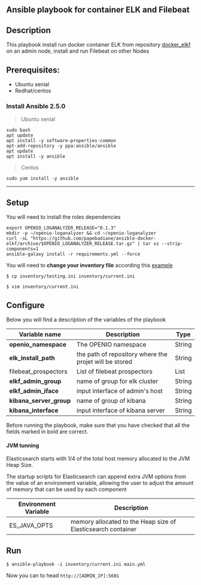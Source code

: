 Ansible playbook for container ELK and Filebeat
------
## Description

This playbook install run docker container ELK from repository [docker_elkf](https://github.com/papebadiane/docker-elkf) on an admin node, install and run Filebeat on other Nodes


## Prerequisites:

- Ubuntu xenial
- Redhat/centos

### Install Ansible 2.5.0

> Ubuntu xenial

```
sudo bash
apt update
apt install -y software-properties-common
apt-add-repository -y ppa:ansible/ansible
apt update
apt install -y ansible

```
> Centos

```
sudo yum install -y ansible
```
--------------------------

##  Setup

You will need to  install the roles dependencies

```
export OPENIO_LOGANALYZER_RELEASE="0.1.3"
mkdir -p ~/openio-loganalyzer && cd ~/openio-loganalyzer
curl -sL "https://github.com/papebadiane/ansible-docker-elkf/archive/$OPENIO_LOGANALYZER_RELEASE.tar.gz" | tar xz --strip-components=1
ansible-galaxy install -r requirements.yml --force

```

You will need to **change your inventory file** according this [example](https://github.com/papebadiane/ansible-docker-elkf/blob/master/inventory/testing.ini)


```
$ cp inventory/testing.ini inventory/current.ini

$ vim inventory/current.ini

```


## Configure

Below you will find a description of the variables of the playbook



|      Variable name                 |               Description                                    |     Type    |
|------------------------------------|--------------------------------------------------------------|-------------|
| **openio_namespace**               | The OPENIO namespace                                         | String      |
| **elk_install_path**               | the path of repository where the projet will be stored       | String      |
| filebeat_prospectors               | List of filebeat prospectors                                 | List        |
| **elkf_admin_group**               | name of group for elk cluster                                | String      |
| **elkf_admin_iface**               | input interface of admin's host                              | String      |
| **kibana_server_group**            | name of group of kibana                                      | String      |
| **kibana_interface**               | input interface of kibana server                             | String      |

Before running the playbook, make sure that you have checked that all the fields marked in bold are correct.

#### JVM tunning

Elasticsearch starts with 1/4 of the total host memory allocated to the JVM Heap Size.

The startup scripts for Elasticsearch can append extra JVM options from the value of an environment variable, allowing the user to adjust the amount of memory that can be used by each component

|      Environment Variable          |               Description                                    |
|------------------------------------|--------------------------------------------------------------|
|   ES_JAVA_OPTS                     | memory allocated to the Heap size of Elasticsearch container |

## Run

```
$ ansible-playbook -i inventory/current.ini main.yml

```

Now you can to head `http://[ADMIN_IP]:5601`
